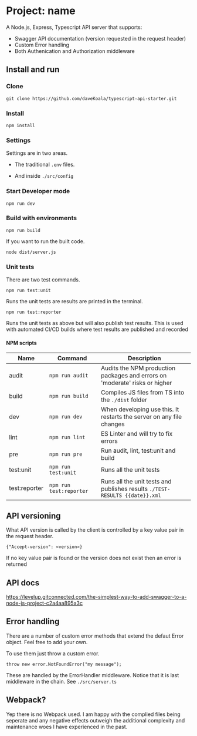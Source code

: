 # Project: name
A Node.js, Express, Typescript API server that supports:
- Swagger API documentation (version requested in the request header)
- Custom Error handling
- Both Authenication and Authorization middleware

## Install and run
### Clone
```
git clone https://github.com/daveKoala/typescript-api-starter.git
```
### Install
```
npm install
```
### Settings
Settings are in two areas.

- The traditional ```.env``` files.

- And inside ```./src/config```

### Start Developer mode
```
npm run dev
```
### Build with environments
```
npm run build
```
If you want to run the built code.
```
node dist/server.js
```

### Unit tests
There are two test commands.

```
npm run test:unit
```

Runs the unit tests are results are printed in the terminal.

```
npm run test:reporter
```

Runs the unit tests as above but will also publish test results. This is used with automated CI/CD builds where test results are published and recorded

#### NPM scripts
|Name	|Command   	|Description   	|
|---	|---	|---	|
|audit	|```npm run audit```|Audits the NPM production packages and errors on 'moderate' risks or higher|
|build|```npm run build```   	|Compiles JS files from TS into the ```./dist``` folder|
|dev|```npm run dev```  	|When developing use this. It restarts the server on any file changes|
|lint|```npm run lint```   	|ES Linter and will try to fix errors|
|pre|```npm run pre```   	|Run audit, lint, test:unit and build|
|test:unit|```npm run test:unit```   	|Runs all the unit tests|
|test:reporter|```npm run test:reporter```   	|Runs all the unit tests and publishes results ```./TEST-RESULTS {{date}}.xml```|

## API versioning
What API version is called by the client is controlled by a key value pair in the request header.
```
{"Accept-version": <version>}
```
If no key value pair is found or the version does not exist then an error is returned

## API docs
https://levelup.gitconnected.com/the-simplest-way-to-add-swagger-to-a-node-js-project-c2a4aa895a3c

## Error handling
There are a number of custom error methods that extend the defaut Error object. Feel free to add your own.

To use them just throw a custom error.
```
throw new error.NotFoundError("my message");
```
These are handled by the ErrorHandler middleware. Notice that it is last middleware in the chain. See ```./src/server.ts```

## Webpack?
Yep there is no Webpack used. I am happy with the complied files being seperate and any negative effects outweigh the additional complexity and maintenance woes I have experienced in the past. 
